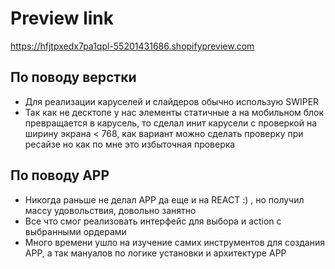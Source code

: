 # Preview link
https://hfjtpxedx7pa1qpl-55201431686.shopifypreview.com

## По поводу верстки
- Для реализации каруселей и слайдеров обычно использую SWIPER
- Так как не десктопе у нас элементы статичные а на мобильном блок превращается в карусель, то сделал инит карусели с проверкой на ширину экрана < 768, как вариант можно сделать проверку при ресайзе но как по мне это избыточная проверка

## По поводу APP
- Никогда раньше не делал APP да еще и на REACT :) , но получил массу удовольствия, довольно занятно
- Все что смог реализовать интерфейс для выбора и action с выбранными ордерами
- Много времени ушло на изучение самих инструментов для создания APP, а так мануалов по логике установки и архитектуре APP


